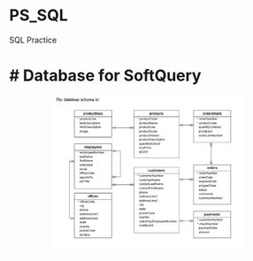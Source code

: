 # PS_SQL
SQL Practice 
# # Database for SoftQuery
 <p align="center">
  <img src="Images/SoftQueryDatabaseDiagram.png" width="350" title="hover text">
</p>
